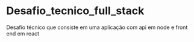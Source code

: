 # Desafio_tecnico_full_stack
Desafio técnico que consiste em uma aplicação com api em node e front end em react
